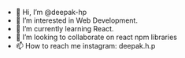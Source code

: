 - 👋 Hi, I’m @deepak-hp
- 👀 I’m interested in Web Development.
- 🌱 I’m currently learning React.
- 💞️ I’m looking to collaborate on react npm libraries
- 📫 How to reach me instagram: deepak.h.p

<!---
deepak-hp/deepak-hp is a ✨ special ✨ repository because its `README.md` (this file) appears on your GitHub profile.
You can click the Preview link to take a look at your changes.
--->
